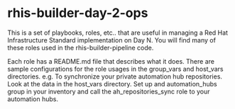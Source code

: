 # rhis-builder-day-2-ops

This is a set of playbooks, roles, etc.. that are useful in managing a Red Hat Infrastructure Standard implementation on Day N. You will find many of these roles used in the rhis-builder-pipeline code.

Each role has a README.md file that describes what it does. There are sample configurations for the role usages in the group_vars and host_vars directories. 
e.g. To synchronize your private automation hub repositories. Look at the data in the host_vars directory. Set up and automation_hubs group in your inventory and call the ah_repositories_sync role to your automation hubs. 
